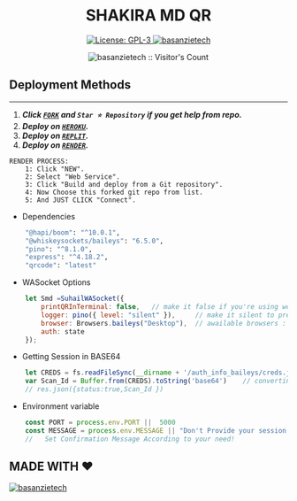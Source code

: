 <h1 align="center"> SHAKIRA MD QR </h1>

  <html>
   <body>
  <p align="center">  
  <a aria-label="FORK" href="https://github.com/basanzietech/shakira-md-qr-code/fork" target="_blank">
    <img alt="License: GPL-3" src="https://img.shields.io/github/stars/basanzietech/shakira-md-qr-code?style=social" target="_blank" />
  </a>
  <a aria-label="Suhail_Md is free to use" href="https://youtube.com/@basanzietech" target="_blank">
    <img alt="basanzietech" src="https://img.shields.io/youtube/channel/subscribers/UCU071AMRqcd5mfTdCgJFwPg" target="_blank" />
  </a>
    <p align="center"><img src="https://profile-counter.glitch.me/{smd-web-qr}/count.svg" alt="basanzietech :: Visitor's Count" /></p>

     
  </body>
</html>


## Deployment Methods
---
1.  ***Click [`FORK`](https://github.com/basanzietech/shakira-md-qr-code/fork) and `Star ⭐ Repository` if you get help from repo.***
2.  ***Deploy on [`HEROKU`](https://dashboard.heroku.com/new?template=https://github.com/basanzietech/shakira-md-qr-code).***
3.  ***Deploy on [`REPLIT`](https://replit.com/github/shakira-md-qr-code/shakira-md-qr-code).***
4. ***Deploy on [`RENDER`](https://dashboard.render.com/login).***
```
RENDER PROCESS:
    1: Click "NEW".
    2: Select "Web Service".
    3: Click "Build and deploy from a Git repository".
    4: Now Choose this forked git repo from list.
    5: And JUST CLICK "Connect". 
```




- Dependencies
```sh
    "@hapi/boom": "^10.0.1",
    "@whiskeysockets/baileys": "6.5.0",      
    "pino": "^8.1.0",
    "express": "^4.18.2",
    "qrcode": "latest"
```


- WASocket Options
```js
    let Smd =SuhailWASocket({ 
        printQRInTerminal: false,   // make it false if you're using web
        logger: pino({ level: "silent" }),     // make it silent to prevent baileys buffering
        browser: Browsers.baileys("Desktop"),  // awailable browsers : ubuntu, macOS, baileys.
        auth: state 
    });
```



- Getting Session in BASE64
```js
    let CREDS = fs.readFileSync(__dirname + '/auth_info_baileys/creds.json')
    var Scan_Id = Buffer.from(CREDS).toString('base64')    // converting into Base64 ---- IMPLEMENT ACCOEDING TO YOUR NEED
    // res.json({status:true,Scan_Id })
```




- Environment variable
```js
    const PORT = process.env.PORT ||  5000
    const MESSAGE = process.env.MESSAGE || "Don't Provide your session id to someone!" 
    //   Set Confirmation Message According to your need! 
```









## MADE WITH ❤️
[![basanzietech](https://github.com/basanzietech.png?size=300)](https://github.com/basanzietech)
